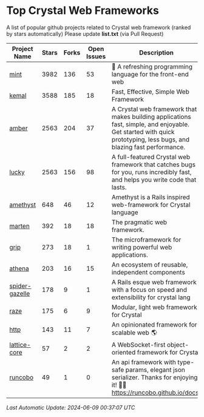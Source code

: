 # Top Crystal Web Frameworks

A list of popular github projects related to Crystal web framework (ranked by stars automatically)
Please update **list.txt** (via Pull Request)

| Project Name | Stars | Forks | Open Issues | Description | Last Commit |
| ------------ | ----- | ----- | ----------- | ----------- | ----------- |
| [mint](https://github.com/mint-lang/mint) |3982|136|53|:leaves: A refreshing programming language for the front-end web|2024-05-15T19:24:45Z|
| [kemal](https://github.com/kemalcr/kemal) |3588|185|18|Fast, Effective, Simple Web Framework|2024-05-16T17:36:02Z|
| [amber](https://github.com/amberframework/amber) |2563|204|37|A Crystal web framework that makes building applications fast, simple, and enjoyable. Get started with quick prototyping, less bugs, and blazing fast performance.|2023-11-25T01:17:47Z|
| [lucky](https://github.com/luckyframework/lucky) |2563|156|98|A full-featured Crystal web framework that catches bugs for you, runs incredibly fast, and helps you write code that lasts.|2024-06-03T14:41:13Z|
| [amethyst](https://github.com/amethyst-framework/amethyst) |648|46|12|Amethyst is a Rails inspired web-framework for Crystal language|2018-02-10T19:35:15Z|
| [marten](https://github.com/martenframework/marten) |392|18|18|The pragmatic web framework.|2024-06-08T15:00:55Z|
| [grip](https://github.com/grip-framework/grip) |273|18|1|The microframework for writing powerful web applications.|2024-05-12T07:01:29Z|
| [athena](https://github.com/athena-framework/athena) |203|16|15|An ecosystem of reusable, independent components|2024-06-06T01:39:58Z|
| [spider-gazelle](https://github.com/spider-gazelle/spider-gazelle) |178|9|1|A Rails esque web framework with a focus on speed and extensibility for crystal lang|2024-04-29T00:56:39Z|
| [raze](https://github.com/samueleaton/raze) |175|6|9|Modular, light web framework for Crystal|2021-01-02T01:20:01Z|
| [http](https://github.com/onyxframework/http) |143|11|7|An opinionated framework for scalable web 🌎|2019-08-13T09:00:30Z|
| [lattice-core](https://github.com/jasonl99/lattice-core) |57|2|2|A WebSocket-first object-oriented framework for Crystal|2017-03-31T23:57:57Z|
| [runcobo](https://github.com/runcobo/runcobo) |49|1|0|An api framework with type-safe params, elegant json serializer. Thanks for enjoying it! 👻👻 https://runcobo.github.io/docs/|2022-03-16T06:43:35Z|

*Last Automatic Update: 2024-06-09 00:37:07 UTC*